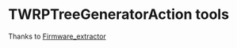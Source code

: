 # TWRPTreeGeneratorAction tools
Thanks to [Firmware_extractor](https://github.com/ShivamKumarJha/Firmware_extractor)